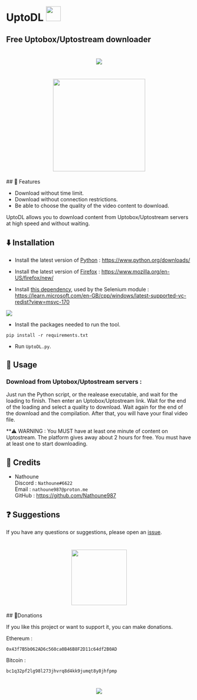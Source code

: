 # UptoDL <img src="https://i.imgur.com/4a9nZ4D.png" width="40">
## Free Uptobox/Uptostream downloader


<h1 align="center">
<a href="https://github.com/Nathoune987/UptoDL"><img src="https://i.imgur.com/aTmDLFW.png"></a>
</h1>

<h1 align="center">
<a href="https://github.com/Nathoune987/UptoDL/archive/refs/heads/main.zip"><img src="https://i.imgur.com/AkmPYPk.png" width="250"></a>
</h1>
## 🚀 Features

- Download without time limit.
- Download without connection restrictions.
- Be able to choose the quality of the video content to download.

UptoDL allows you to download content from Uptobox/Uptostream servers at high speed and without waiting.

## ⬇️ Installation

- Install the latest version of [Python](https://www.python.org/downloads/) : https://www.python.org/downloads/

- Install the latest version of [Firefox]("https://www.mozilla.org/en-US/firefox/new/") : https://www.mozilla.org/en-US/firefox/new/

- Install [this dependency](https://learn.microsoft.com/en-GB/cpp/windows/latest-supported-vc-redist?view=msvc-170), used by the Selenium module : https://learn.microsoft.com/en-GB/cpp/windows/latest-supported-vc-redist?view=msvc-170

<img src="https://i.imgur.com/dQIeyo4.png">

- Install the packages needed to run the tool.

```
pip install -r requirements.txt
```

- Run `UptoDL.py`.


## 🧪 Usage

### Download from Uptobox/Uptostream servers :

Just run the Python script, or the realease executable, and wait for the loading to finish. Then enter an Uptobox/Uptostream link. Wait for the end of the loading and select a quality to download. Wait again for the end of the download and the compilation. After that, you will have your final video file.

**⚠️ WARNING : You MUST have at least one minute of content on Uptostream. The platform gives away about 2 hours for free. You must have at least one to start downloading.


## 🔧 Credits

- Nathoune<br>
    Discord : `Nathoune#6622`<br>
    Email : `nathoune987@proton.me`<br>
    GitHub : https://github.com/Nathoune987


## ❓ Suggestions

If you have any questions or suggestions, please open an [issue](https://github.com/Nathoune987/UptoDL/issues). 
<h1 align="center">
<img src="https://i.imgur.com/PBtR0wF.png" width=150>
</h1>
## 💸Donations

If you like this project or want to support it, you can make donations.

Ethereum : 
```
0x43f7B5b062AD6c560ca0B46B8F2D11c64df2B0AD
```
Bitcoin :
```
bc1q32pf2lg98l273jhvrq8d4kk9jumqt8y8jhfpmp
```

<h1 align="center">
<a href="https://github.com/Nathoune987/UptoDL"><img src="https://i.imgur.com/kEVhT09.png"></a>
</h1>

